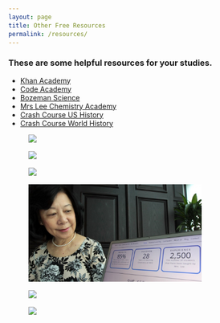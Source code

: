 ```yaml
---
layout: page
title: Other Free Resources
permalink: /resources/
---
```

<!--This page controls what happens after the Helpful Free Websites link is clicked-->
<h3> These are some helpful resources for your studies.</h3> 
<ul class="web-list">
  <li>
     <a href="https://www.khanacademy.org/">Khan Academy</a>
  </li>
  <li>
    <a href="https://www.codecademy.com/">Code Academy</a>
  </li>
  <li>
     <a href="http://www.bozemanscience.com/">Bozeman Science</a>
  </li>
  <li>
     <a href="https://www.youtube.com/channel/UCkxxijr87O6uZfBVZEu9r7A">Mrs Lee Chemistry Academy</a>
  </li>
  <li>
     <a href="https://www.youtube.com/watch?v=6E9WU9TGrec&list=PLqfqeCh72YERmVLH50u655gJCFrs1XLpC">Crash Course US History</a>
  </li>
  <li>
     <a href="https://www.youtube.com/watch?v=Yocja_N5s1I&list=PLBDA2E52FB1EF80C9">Crash Course World History</a>
  </li>
</ul>

<div class="gallery">
      <figure class="gallery-item">
        <img class="thumbnail" src="http://balsersbulletin.weebly.com/uploads/3/7/4/6/37466509/713007698.jpg" width= "345px">
      </figure>
      <figure class="gallery-item">
        <img class="thumbnail" src="http://img.logonews.cn/uploads/2014/04/2014042606562763.png" width= "345px">
      </figure>
      <figure class="gallery-item">
        <img class="thumbnail" width= "345px" src="http://static1.squarespace.com/static/50d5cc57e4b0e383f5b1eb34/t/546b963ce4b07f0a5707c14e/1467057114441/?format=1500w">
      </figure>
         <figure class="gallery-item">
        <img class="thumbnail" src="https://github.com/pepe454/pepe454.github.io/blob/master/misc-pictures/268bc5d8-73aa-11e5-b075-2eb09c260678_1280x720.jpg?raw=true" width= "345px">
      </figure>
      <figure class="gallery-item">
        <img class="thumbnail" src="http://bento.cdn.pbs.org/hostedbento-prod/blog/20150928_204617_144856_crash_course.png" width= "345px">
      </figure>
      <figure class="gallery-item">
        <img class="thumbnail" width= "345px" src="http://www.teacheroz.com/images/crashcourse.jpg">
      </figure>
  </div>
